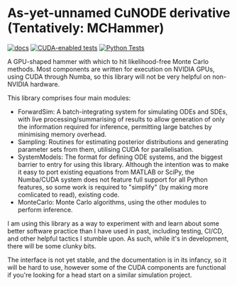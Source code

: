 # As-yet-unnamed CuNODE derivative (Tentatively: MCHammer)
[![docs](https://github.com/ccam80/smc/actions/workflows/documentation.yml/badge.svg)](https://github.com/ccam80/smc/actions/workflows/documentation.yml) [![CUDA-enabled tests](https://github.com/ccam80/smc/actions/workflows/cuda_test_lightning.yml/badge.svg)](https://github.com/ccam80/smc/actions/workflows/cuda_test_lightning.yml) [![Python Tests](https://github.com/ccam80/smc/actions/workflows/python-package.yml/badge.svg)](https://github.com/ccam80/smc/actions/workflows/python-package.yml)

A GPU-shaped hammer with which to hit likelihood-free Monte Carlo methods. Most components are written for execution on
NVIDIA GPUs, using CUDA through Numba, so this library will not be very helpful on non-NVIDIA hardware.

This library comprises four main modules:
- ForwardSim: A batch-integrating system for simulating ODEs and SDEs, with live processing/summarising of results to 
    allow generation of only the information required for inference, permitting large batches by minimising memory overhead.
- Sampling: Routines for estimating posterior distributions and generating parameter sets from them, utilising CUDA for
    parallelisation.
- SystemModels: The format for defining ODE systems, and the biggest barrier to entry for using this library. Although 
the intention was to make it easy to port existing equations from MATLAB or SciPy, the Numba/CUDA system does not feature
full support for all Python features, so some work is required to "simplify" (by making more comlicated to read), existing
code. 
- MonteCarlo: Monte Carlo algorithms, using the other modules to perform inference.

I am using this library as a way to experiment with and learn about some better software practice than I have used in 
past, including testing, CI/CD, and other helpful tactics I stumble upon. As such, while it's in development, there will
be some clunky bits.

The interface is not yet stable, and the documentation is in its infancy, so it will be hard to use, however some of the 
CUDA components are functional if you're looking for a head start on a similar simulation project.

